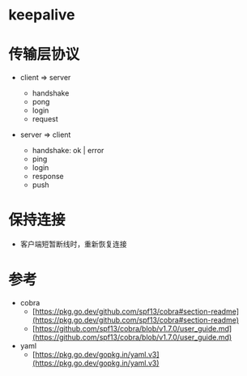 # keepalive



# 传输层协议
- client => server 
  - handshake
  - pong
  - login
  - request

- server => client
  - handshake: ok | error
  - ping
  - login
  - response
  - push

# 保持连接
- 客户端短暂断线时，重新恢复连接

# 参考
- cobra
  - [https://pkg.go.dev/github.com/spf13/cobra#section-readme](https://pkg.go.dev/github.com/spf13/cobra#section-readme)
  - [https://github.com/spf13/cobra/blob/v1.7.0/user_guide.md](https://github.com/spf13/cobra/blob/v1.7.0/user_guide.md)
- yaml
  - [https://pkg.go.dev/gopkg.in/yaml.v3](https://pkg.go.dev/gopkg.in/yaml.v3)
  
